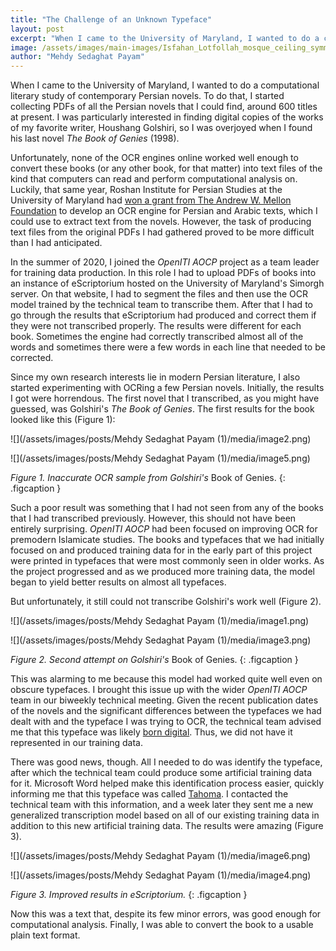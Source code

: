 ```yaml
---
title: "The Challenge of an Unknown Typeface"
layout: post
excerpt: "When I came to the University of Maryland, I wanted to do a computational literary study of contemporary Persian novels. To do that, I started collecting PDFs of all the Persian novels that I could find, around 600 titles at present. I was particularly interested in finding digital copies of the works of my favorite writer, Houshang..."
image: /assets/images/main-images/Isfahan_Lotfollah_mosque_ceiling_symmetric_narrow_border.png
author: "Mehdy Sedaghat Payam"
---
```


When I came to the University of Maryland, I wanted to do a computational literary study of contemporary Persian novels. To do that, I started collecting PDFs of all the Persian novels that I could find, around 600 titles at present. I was particularly interested in finding digital copies of the works of my favorite writer, Houshang Golshiri, so I was overjoyed when I found his last novel *The Book of Genies* (1998).



Unfortunately, none of the OCR engines online worked well enough to convert these books (or any other book, for that matter) into text files of the kind that computers can read and perform computational analysis on. Luckily, that same year, Roshan Institute for Persian Studies at the University of Maryland had [won a grant from The Andrew W. Mellon Foundation](https://medium.com/@openiti/openiti-aocp-9802865a6586) to develop an OCR engine for Persian and Arabic texts, which I could use to extract text from the novels. However, the task of producing text files from the original PDFs I had gathered proved to be more difficult than I had anticipated.



In the summer of 2020, I joined the *OpenITI AOCP* project as a team leader for training data production. In this role I had to upload PDFs of books into an instance of eScriptorium hosted on the University of Maryland's Simorgh server. On that website, I had to segment the files and then use the OCR model trained by the technical team to transcribe them. After that I had to go through the results that eScriptorium had produced and correct them if they were not transcribed properly. The results were different for each book. Sometimes the engine had correctly transcribed almost all of the words and sometimes there were a few words in each line that needed to be corrected.



Since my own research interests lie in modern Persian literature, I also started experimenting with OCRing a few Persian novels. Initially, the results I got were horrendous. The first novel that I transcribed, as you might have guessed, was Golshiri's *The Book of Genies*. The first results for the book looked like this (Figure 1):



![](/assets/images/posts/Mehdy Sedaghat Payam (1)/media/image2.png)



![](/assets/images/posts/Mehdy Sedaghat Payam (1)/media/image5.png)



*Figure 1. Inaccurate OCR sample from Golshiri's* Book of Genies.
{: .figcaption }



Such a poor result was something that I had not seen from any of the books that I had transcribed previously. However, this should not have been entirely surprising. *OpenITI AOCP* had been focused on improving OCR for premodern Islamicate studies. The books and typefaces that we had initially focused on and produced training data for in the early part of this project were printed in typefaces that were most commonly seen in older works. As the project progressed and as we produced more training data, the model began to yield better results on almost all typefaces.



But unfortunately, it still could not transcribe Golshiri's work well (Figure 2).



![](/assets/images/posts/Mehdy Sedaghat Payam (1)/media/image1.png)



![](/assets/images/posts/Mehdy Sedaghat Payam (1)/media/image3.png)



*Figure 2. Second attempt on Golshiri's* Book of Genies.
{: .figcaption }



This was alarming to me because this model had worked quite well even on obscure typefaces. I brought this issue up with the wider *OpenITI AOCP* team in our biweekly technical meeting. Given the recent publication dates of the novels and the significant differences between the typefaces we had dealt with and the typeface I was trying to OCR, the technical team advised me that this typeface was likely [born digital](https://primarysources.yale.edu/what-does-born-digital-mean). Thus, we did not have it represented in our training data.



There was good news, though. All I needed to do was identify the typeface, after which the technical team could produce some artificial training data for it. Microsoft Word helped make this identification process easier, quickly informing me that this typeface was called [Tahoma](https://docs.microsoft.com/en-us/typography/font-list/tahoma). I contacted the technical team with this information, and a week later they sent me a new generalized transcription model based on all of our existing training data in addition to this new artificial training data. The results were amazing (Figure 3).



![](/assets/images/posts/Mehdy Sedaghat Payam (1)/media/image6.png)



![](/assets/images/posts/Mehdy Sedaghat Payam (1)/media/image4.png)



*Figure 3. Improved results in eScriptorium.*
{: .figcaption }



Now this was a text that, despite its few minor errors, was good enough for computational analysis. Finally, I was able to convert the book to a usable plain text format.


